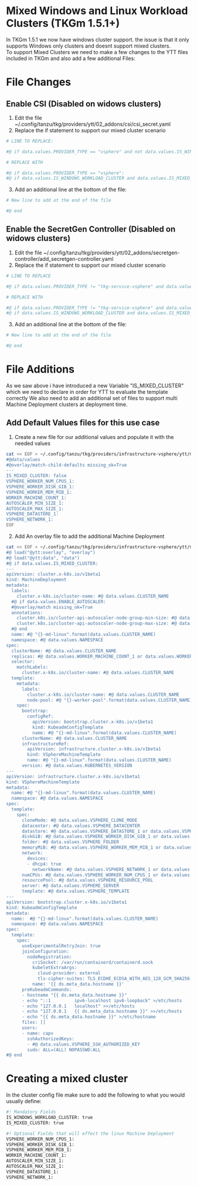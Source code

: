 # Mixed Windows and Linux Workload Clusters (TKGm 1.5.1+)
In TKGm 1.5.1 we now have windows cluster support. the issue is that it only supports Windows only clusters and doesnt support mixed clusters.  
To support Mixed Clusters we need to make a few changes to the YTT files included in TKGm and also add a few additional Files:

# File Changes
## Enable CSI (Disabled on widows clusters)
1. Edit the file ~/.config/tanzu/tkg/providers/ytt/02_addons/csi/csi_secret.yaml
2. Replace the if statement to support our mixed cluster scenario
```bash
# LINE TO REPLACE:

#@ if data.values.PROVIDER_TYPE == "vsphere" and not data.values.IS_WINDOWS_WORKLOAD_CLUSTER:

# REPLACE WITH

#@ if data.values.PROVIDER_TYPE == "vsphere":
#@ if data.values.IS_WINDOWS_WORKLOAD_CLUSTER and data.values.IS_MIXED_CLUSTER or not data.values.IS_WINDOWS_WORKLOAD_CLUSTER:
```
3. Add an additional line at the bottom of the file:
```bash
# New line to add at the end of the file

#@ end
```  
## Enable the SecretGen Controller (Disabled on widows clusters)
1. Edit the file ~/.config/tanzu/tkg/providers/ytt/02_addons/secretgen-controller/add_secretgen-controller.yaml
2. Replace the if statement to support our mixed cluster scenario
```bash
# LINE TO REPLACE

#@ if data.values.PROVIDER_TYPE != "tkg-service-vsphere" and data.values.SECRETGEN_CONTROLLER_ENABLE and not data.values.IS_WINDOWS_WORKLOAD_CLUSTER:

# REPLACE WITH

#@ if data.values.PROVIDER_TYPE != "tkg-service-vsphere" and data.values.SECRETGEN_CONTROLLER_ENABLE:
#@ if data.values.IS_WINDOWS_WORKLOAD_CLUSTER and data.values.IS_MIXED_CLUSTER or not data.values.IS_WINDOWS_WORKLOAD_CLUSTER:
```  
3. Add an additional line at the bottom of the file:
```bash
# New line to add at the end of the file

#@ end
```  
# File Additions
As we saw above i have introduced a new Variable "IS_MIXED_CLUSTER" which we need to declare in order for YTT to evaluate the template correctly
We also need to add an additional set of files to support multi Machine Deployment clusters at deployment time.
## Add Default Values files for this use case
1. Create a new file for our additional values and populate it with the needed values
```bash
cat << EOF > ~/.config/tanzu/tkg/providers/infrastructure-vsphere/ytt/mixed-cluster-default-values.yaml
#@data/values
#@overlay/match-child-defaults missing_ok=True
---
IS_MIXED_CLUSTER: false
VSPHERE_WORKER_NUM_CPUS_1:
VSPHERE_WORKER_DISK_GIB_1:
VSPHERE_WORKER_MEM_MIB_1:
WORKER_MACHINE_COUNT_1:
AUTOSCALER_MIN_SIZE_1:
AUTOSCALER_MAX_SIZE_1:
VSPHERE_DATASTORE_1:
VSPHERE_NETWORK_1:
EOF
```  
2. Add An overlay file to add the additional Machine Deployment
```bash
cat << EOF > ~/.config/tanzu/tkg/providers/infrastructure-vsphere/ytt/mixed-cluster-overlay.yaml
#@ load("@ytt:overlay", "overlay")
#@ load("@ytt:data", "data")
#@ if data.values.IS_MIXED_CLUSTER:
---
apiVersion: cluster.x-k8s.io/v1beta1
kind: MachineDeployment
metadata:
  labels:
    cluster.x-k8s.io/cluster-name: #@ data.values.CLUSTER_NAME
  #@ if data.values.ENABLE_AUTOSCALER:
  #@overlay/match missing_ok=True
  annotations:
    cluster.k8s.io/cluster-api-autoscaler-node-group-min-size: #@ data.values.AUTOSCALER_MIN_SIZE_1 or data.values.WORKER_MACHINE_COUNT_1 or data.values.WORKER_MACHINE_COUNT
    cluster.k8s.io/cluster-api-autoscaler-node-group-max-size: #@ data.values.AUTOSCALER_MAX_SIZE_1 or data.values.WORKER_MACHINE_COUNT_1 or data.values.WORKER_MACHINE_COUNT
  #@ end
  name: #@ "{}-md-linux".format(data.values.CLUSTER_NAME)
  namespace: #@ data.values.NAMESPACE
spec:
  clusterName: #@ data.values.CLUSTER_NAME
  replicas: #@ data.values.WORKER_MACHINE_COUNT_1 or data.values.WORKER_MACHINE_COUNT
  selector:
    matchLabels:
      cluster.x-k8s.io/cluster-name: #@ data.values.CLUSTER_NAME
  template:
    metadata:
      labels:
        cluster.x-k8s.io/cluster-name: #@ data.values.CLUSTER_NAME
        node-pool: #@ "{}-worker-pool".format(data.values.CLUSTER_NAME)
    spec:
      bootstrap:
        configRef:
          apiVersion: bootstrap.cluster.x-k8s.io/v1beta1
          kind: KubeadmConfigTemplate
          name: #@ "{}-md-linux".format(data.values.CLUSTER_NAME)
      clusterName: #@ data.values.CLUSTER_NAME
      infrastructureRef:
        apiVersion: infrastructure.cluster.x-k8s.io/v1beta1
        kind: VSphereMachineTemplate
        name: #@ "{}-md-linux".format(data.values.CLUSTER_NAME)
      version: #@ data.values.KUBERNETES_VERSION
---
apiVersion: infrastructure.cluster.x-k8s.io/v1beta1
kind: VSphereMachineTemplate
metadata:
  name: #@ "{}-md-linux".format(data.values.CLUSTER_NAME)
  namespace: #@ data.values.NAMESPACE
spec:
  template:
    spec:
      cloneMode: #@ data.values.VSPHERE_CLONE_MODE
      datacenter: #@ data.values.VSPHERE_DATACENTER
      datastore: #@ data.values.VSPHERE_DATASTORE_1 or data.values.VSPHERE_DATASTORE
      diskGiB: #@ data.values.VSPHERE_WORKER_DISK_GIB_1 or data.values.VSPHERE_WORKER_DISK_GIB
      folder: #@ data.values.VSPHERE_FOLDER
      memoryMiB: #@ data.values.VSPHERE_WORKER_MEM_MIB_1 or data.values.VSPHERE_WORKER_MEM_MIB
      network:
        devices:
        - dhcp4: true
          networkName: #@ data.values.VSPHERE_NETWORK_1 or data.values.VSPHERE_NETWORK
      numCPUs: #@ data.values.VSPHERE_WORKER_NUM_CPUS_1 or data.values.VSPHERE_WORKER_NUM_CPUS
      resourcePool: #@ data.values.VSPHERE_RESOURCE_POOL
      server: #@ data.values.VSPHERE_SERVER
      template: #@ data.values.VSPHERE_TEMPLATE
---
apiVersion: bootstrap.cluster.x-k8s.io/v1beta1
kind: KubeadmConfigTemplate
metadata:
  name:  #@ "{}-md-linux".format(data.values.CLUSTER_NAME)
  namespace: #@ data.values.NAMESPACE
spec:
  template:
    spec:
      useExperimentalRetryJoin: true
      joinConfiguration:
        nodeRegistration:
          criSocket: /var/run/containerd/containerd.sock
          kubeletExtraArgs:
            cloud-provider: external
            tls-cipher-suites: TLS_ECDHE_ECDSA_WITH_AES_128_GCM_SHA256,TLS_ECDHE_RSA_WITH_AES_128_GCM_SHA256,TLS_ECDHE_ECDSA_WITH_CHACHA20_POLY1305,TLS_ECDHE_RSA_WITH_AES_256_GCM_SHA384,TLS_ECDHE_RSA_WITH_CHACHA20_POLY1305,TLS_ECDHE_ECDSA_WITH_AES_256_GCM_SHA384
          name: '{{ ds.meta_data.hostname }}'
      preKubeadmCommands:
      - hostname "{{ ds.meta_data.hostname }}"
      - echo "::1         ipv6-localhost ipv6-loopback" >/etc/hosts
      - echo "127.0.0.1   localhost" >>/etc/hosts
      - echo "127.0.0.1   {{ ds.meta_data.hostname }}" >>/etc/hosts
      - echo "{{ ds.meta_data.hostname }}" >/etc/hostname
      files: []
      users:
      - name: capv
        sshAuthorizedKeys:
        - #@ data.values.VSPHERE_SSH_AUTHORIZED_KEY
        sudo: ALL=(ALL) NOPASSWD:ALL
#@ end
```  
# Creating a mixed cluster
In the cluster config file make sure to add the following to what you would usually define:
```bash
#! Mandatory Fields
IS_WINDOWS_WORKLOAD_CLUSTER: true
IS_MIXED_CLUSTER: true

#! Optional Fields that will effect the linux Machine Deployment
VSPHERE_WORKER_NUM_CPUS_1:
VSPHERE_WORKER_DISK_GIB_1:
VSPHERE_WORKER_MEM_MIB_1:
WORKER_MACHINE_COUNT_1:
AUTOSCALER_MIN_SIZE_1:
AUTOSCALER_MAX_SIZE_1:
VSPHERE_DATASTORE_1:
VSPHERE_NETWORK_1:
```
